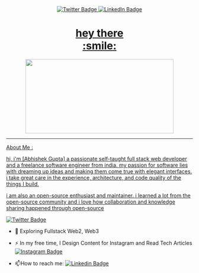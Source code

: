 <div id="header" align="center">
  <div id="badges">
    <a href="https://www.twitter.com/AGupta047" target="_blank">
      <img src="https://img.shields.io/badge/Twitter-red?style=for-the-badge&logo=twitter&logoColor=white" alt="Twitter Badge"/>
    </a>
    <a href="https://www.linkedin.com/in/abhishek-gupta-2588571b9/" target="_blank">
      <img src="https://img.shields.io/badge/LinkedIn-blue?style=for-the-badge&logo=linkedin&logoColor=white" alt="LinkedIn Badge"/>
   
  <h1>
  hey there
    <br/>
    :smile:
  </h1>
</div>

<div id="Bannergif" align="center">
  <img src="https://media.giphy.com/media/du3J3cXyzhj75IOgvA/giphy.gif" width="400" height="200"/>
  
  ---
</div>

<div id= "Intro" align="left">
   
 About Me :
    

hi, i'm [Abhishek Gupta] a passionate self-taught full stack web developer and a freelance software engineer from india. my passion for software lies with dreaming up ideas and making them come true with elegant interfaces. i take great care in the experience, architecture, and code quality of the things I build.

i am also an open-source enthusiast and maintainer. i learned a lot from the open-source community and i love how collaboration and knowledge sharing happened through open-source
 
   [![Twitter Badge](https://img.shields.io/badge/-Twitter-blue?style=flat&logo=Hashnode&logoColor=white)](https://twitter.com/AGupta047)

- 🌱 Exploring Fullstack Web2, Web3 

- ⚡ In my free time, I Design Content for Instagram and Read Tech Articles [![Instagram Badge](https://img.shields.io/badge/-Instagram-purple?style=flat&logo=Hashnode&logoColor=white)](https://instagram.com/learner392001)

- :mailbox:How to reach me: [![Linkedin Badge](https://img.shields.io/badge/-Linkedin-blue?style=flat&logo=Linkedin&logoColor=white)](your-linkedin-url)
</div>


